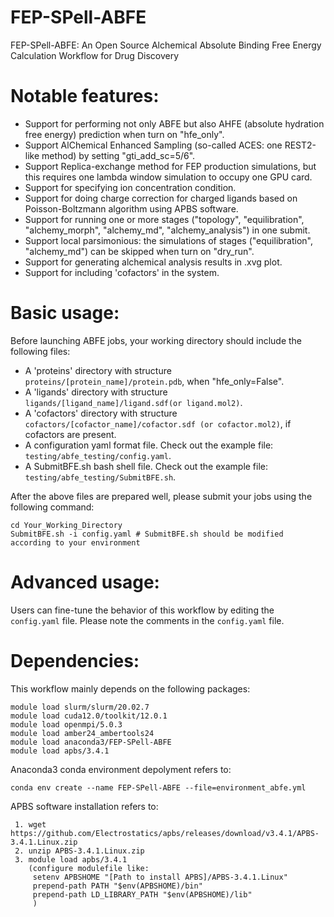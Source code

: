 # FEP-SPell-ABFE
FEP-SPell-ABFE: An Open Source Alchemical Absolute Binding Free Energy Calculation Workflow for Drug Discovery

# Notable features:
- Support for performing not only ABFE but also AHFE (absolute hydration free energy) prediction when turn on "hfe_only".
- Support AlChemical Enhanced Sampling (so-called ACES: one REST2-like method) by setting "gti_add_sc=5/6".
- Support Replica-exchange method for FEP production simulations, but this requires one lambda window simulation to occupy one GPU card.
- Support for specifying ion concentration condition.
- Support for doing charge correction for charged ligands based on Poisson-Boltzmann algorithm using APBS software.
- Support for running one or more stages ("topology", "equilibration", "alchemy_morph", "alchemy_md", "alchemy_analysis") in one submit.
- Support local parsimonious: the simulations of stages ("equilibration", "alchemy_md") can be skipped when turn on "dry_run".
- Support for generating alchemical analysis results in .xvg plot.
- Support for including 'cofactors' in the system.

# Basic usage:
Before launching ABFE jobs, your working directory should include the following files:
- A 'proteins' directory with structure `proteins/[protein_name]/protein.pdb`, when "hfe_only=False".
- A 'ligands' directory with structure `ligands/[ligand_name]/ligand.sdf(or ligand.mol2)`.
- A 'cofactors' directory with structure `cofactors/[cofactor_name]/cofactor.sdf (or cofactor.mol2)`, if cofactors are present.
- A configuration yaml format file. Check out the example file: `testing/abfe_testing/config.yaml`.
- A SubmitBFE.sh bash shell file. Check out the example file: `testing/abfe_testing/SubmitBFE.sh`.

After the above files are prepared well, please submit your jobs using the following command:
```
cd Your_Working_Directory
SubmitBFE.sh -i config.yaml # SubmitBFE.sh should be modified according to your environment
```

# Advanced usage:
Users can fine-tune the behavior of this workflow by editing the `config.yaml` file. Please note the comments in the `config.yaml` file.

# Dependencies:
This workflow mainly depends on the following packages:
```
module load slurm/slurm/20.02.7
module load cuda12.0/toolkit/12.0.1
module load openmpi/5.0.3
module load amber24_ambertools24
module load anaconda3/FEP-SPell-ABFE
module load apbs/3.4.1
```
Anaconda3 conda environment depolyment refers to:
```
conda env create --name FEP-SPell-ABFE --file=environment_abfe.yml
```
APBS software installation refers to:
```
 1. wget https://github.com/Electrostatics/apbs/releases/download/v3.4.1/APBS-3.4.1.Linux.zip
 2. unzip APBS-3.4.1.Linux.zip
 3. module load apbs/3.4.1
    (configure modulefile like:
     setenv APBSHOME "[Path to install APBS]/APBS-3.4.1.Linux"
     prepend-path PATH "$env(APBSHOME)/bin"
     prepend-path LD_LIBRARY_PATH "$env(APBSHOME)/lib"
     )
```